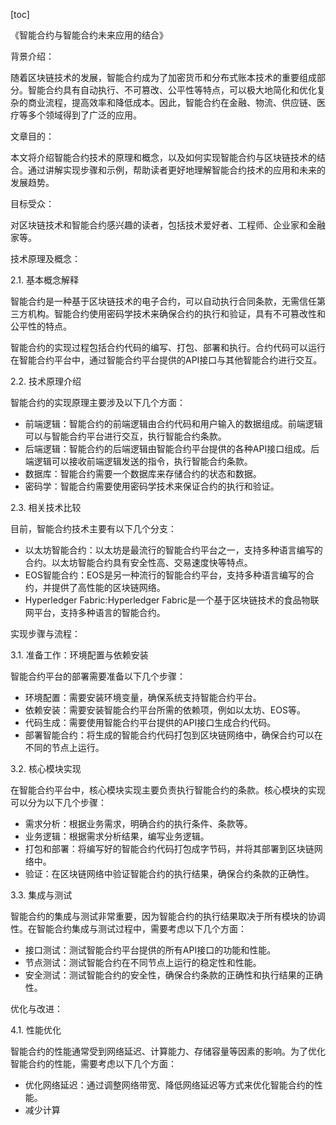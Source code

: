 
[toc]                    
                
                
《智能合约与智能合约未来应用的结合》

背景介绍：

随着区块链技术的发展，智能合约成为了加密货币和分布式账本技术的重要组成部分。智能合约具有自动执行、不可篡改、公平性等特点，可以极大地简化和优化复杂的商业流程，提高效率和降低成本。因此，智能合约在金融、物流、供应链、医疗等多个领域得到了广泛的应用。

文章目的：

本文将介绍智能合约技术的原理和概念，以及如何实现智能合约与区块链技术的结合。通过讲解实现步骤和示例，帮助读者更好地理解智能合约技术的应用和未来的发展趋势。

目标受众：

对区块链技术和智能合约感兴趣的读者，包括技术爱好者、工程师、企业家和金融家等。

技术原理及概念：

2.1. 基本概念解释

智能合约是一种基于区块链技术的电子合约，可以自动执行合同条款，无需信任第三方机构。智能合约使用密码学技术来确保合约的执行和验证，具有不可篡改性和公平性的特点。

智能合约的实现过程包括合约代码的编写、打包、部署和执行。合约代码可以运行在智能合约平台中，通过智能合约平台提供的API接口与其他智能合约进行交互。

2.2. 技术原理介绍

智能合约的实现原理主要涉及以下几个方面：

- 前端逻辑：智能合约的前端逻辑由合约代码和用户输入的数据组成。前端逻辑可以与智能合约平台进行交互，执行智能合约条款。
- 后端逻辑：智能合约的后端逻辑由智能合约平台提供的各种API接口组成。后端逻辑可以接收前端逻辑发送的指令，执行智能合约条款。
- 数据库：智能合约需要一个数据库来存储合约的状态和数据。
- 密码学：智能合约需要使用密码学技术来保证合约的执行和验证。

2.3. 相关技术比较

目前，智能合约技术主要有以下几个分支：

- 以太坊智能合约：以太坊是最流行的智能合约平台之一，支持多种语言编写的合约。以太坊智能合约具有安全性高、交易速度快等特点。
- EOS智能合约：EOS是另一种流行的智能合约平台，支持多种语言编写的合约，并提供了高性能的区块链网络。
- Hyperledger Fabric:Hyperledger Fabric是一个基于区块链技术的食品物联网平台，支持多种语言的智能合约。

实现步骤与流程：

3.1. 准备工作：环境配置与依赖安装

智能合约平台的部署需要准备以下几个步骤：

- 环境配置：需要安装环境变量，确保系统支持智能合约平台。
- 依赖安装：需要安装智能合约平台所需的依赖项，例如以太坊、EOS等。
- 代码生成：需要使用智能合约平台提供的API接口生成合约代码。
- 部署智能合约：将生成的智能合约代码打包到区块链网络中，确保合约可以在不同的节点上运行。

3.2. 核心模块实现

在智能合约平台中，核心模块实现主要负责执行智能合约的条款。核心模块的实现可以分为以下几个步骤：

- 需求分析：根据业务需求，明确合约的执行条件、条款等。
- 业务逻辑：根据需求分析结果，编写业务逻辑。
- 打包和部署：将编写好的智能合约代码打包成字节码，并将其部署到区块链网络中。
- 验证：在区块链网络中验证智能合约的执行结果，确保合约条款的正确性。

3.3. 集成与测试

智能合约的集成与测试非常重要，因为智能合约的执行结果取决于所有模块的协调性。在智能合约集成与测试过程中，需要考虑以下几个方面：

- 接口测试：测试智能合约平台提供的所有API接口的功能和性能。
- 节点测试：测试智能合约在不同节点上运行的稳定性和性能。
- 安全测试：测试智能合约的安全性，确保合约条款的正确性和执行结果的正确性。

优化与改进：

4.1. 性能优化

智能合约的性能通常受到网络延迟、计算能力、存储容量等因素的影响。为了优化智能合约的性能，需要考虑以下几个方面：

- 优化网络延迟：通过调整网络带宽、降低网络延迟等方式来优化智能合约的性能。
- 减少计算

